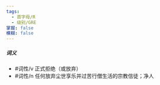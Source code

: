 ```yaml
---
tags:
  - 首字母/R
  - 级别/GRE
掌握: false
模糊: false
---
```

##### 词义
- #词性/v  正式拒绝（或放弃）
- #词性/n 任何放弃尘世享乐并过苦行僧生活的宗教信徒；净人
